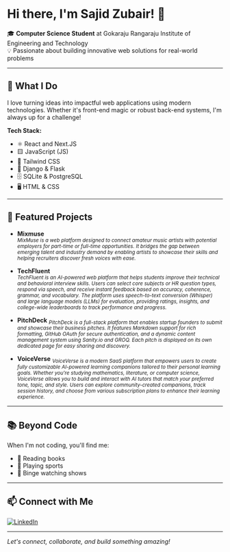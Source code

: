 # Hi there, I'm Sajid Zubair! 👋

🎓 **Computer Science Student** at Gokaraju Rangaraju Institute of Engineering and Technology  
💡 Passionate about building innovative web solutions for real-world problems

---

## 🚀 What I Do

I love turning ideas into impactful web applications using modern technologies. Whether it's front-end magic or robust back-end systems, I'm always up for a challenge!

**Tech Stack:**
- ⚛️ React and Next.JS
- 🟨 JavaScript (JS)
- 💨 Tailwind CSS
- 🐍 Django & Flask
- 🗄️ SQLite & PostgreSQL
- 🖥️ HTML & CSS

---

## 🌟 Featured Projects

- **Mixmuse**  
  <sub>*MixMuse is a web platform designed to connect amateur music artists with potential employers for part-time or full-time opportunities. It bridges the gap between emerging talent and industry demand by enabling artists to showcase their skills and helping recruiters discover fresh voices with ease.*</sub>

- **TechFluent**  
  <sub>*TechFluent is an AI-powered web platform that helps students improve their technical and behavioral interview skills. Users can select core subjects or HR question types, respond via speech, and receive instant feedback based on accuracy, coherence, grammar, and vocabulary. The platform uses speech-to-text conversion (Whisper) and large language models (LLMs) for evaluation, providing ratings, insights, and college-wide leaderboards to track performance and progress.*</sub>


- **PitchDeck**
  <sub>*PitchDeck is a full-stack platform that enables startup founders to submit and showcase their business pitches. It features Markdown support for rich formatting, GitHub OAuth for secure authentication, and a dynamic content management system using Sanity.io and GROQ. Each pitch is displayed on its own dedicated page for easy sharing and discovery.*</sub>

- **VoiceVerse**
  <sub>*VoiceVerse is a modern SaaS platform that empowers users to create fully customizable AI-powered learning companions tailored to their personal learning goals. Whether you're studying mathematics, literature, or computer science, VoiceVerse allows you to build and interact with AI tutors that match your preferred tone, topic, and style. Users can explore community-created companions, track session history, and choose from various subscription plans to enhance their learning experience.*</sub>


---

## 📚 Beyond Code

When I'm not coding, you'll find me:
- 📖 Reading books
- 🏏 Playing sports
- 🍿 Binge watching shows

---

## 📫 Connect with Me

[![LinkedIn](https://img.shields.io/badge/LinkedIn-blue?logo=linkedin&logoColor=white)](https://www.linkedin.com/in/sajid-zubair-72a25228b/)

---

*Let's connect, collaborate, and build something amazing!*
